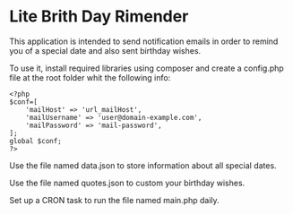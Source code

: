 # Lite Brith Day Rimender

This application is intended to send notification emails in order to remind you of a special date and also sent birthday wishes.

To use it, install required libraries using composer and create a config.php file at the root folder whit the following info:

~~~
<?php
$conf=[
	'mailHost' => 'url_mailHost',
	'mailUsername' => 'user@domain-example.com',
	'mailPassword' => 'mail-password',
];
global $conf;
?>
~~~

Use the file named data.json to store information about all special dates.

Use the file named quotes.json to custom your birthday wishes.

Set up a CRON task to run the file named main.php daily.